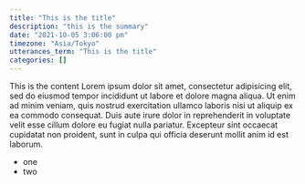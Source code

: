 ```yaml
---
title: "This is the title"
description: "this is the summary"
date: "2021-10-05 3:06:00 pm"
timezone: "Asia/Tokyo"
utterances_term: "This is the title"
categories: []
---
```


This is the content Lorem ipsum dolor sit amet, consectetur adipisicing elit, sed do eiusmod tempor incididunt ut labore et dolore magna aliqua. Ut enim ad minim veniam, quis nostrud exercitation ullamco laboris nisi ut aliquip ex ea commodo consequat. Duis aute irure dolor in reprehenderit in voluptate velit esse cillum dolore eu fugiat nulla pariatur. Excepteur sint occaecat cupidatat non proident, sunt in culpa qui officia deserunt mollit anim id est laborum. 

* one
* two
